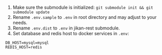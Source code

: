 1. Make sure the submodule is initialized: `git submodule init && git submodule update`
1. Rename `.env.sample` to `.env` in root directory and may adjust to your needs.
1. Rename `.env.dist` to `.env` in jikan-rest submodule.
1. Set database and redis host to docker services in `.env`:
```
DB_HOST=mysql=mysql
REDIS_HOST=redis
```
